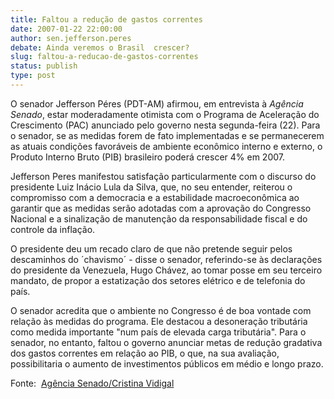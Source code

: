 ```yaml
---
title: Faltou a redução de gastos correntes
date: 2007-01-22 22:00:00
author: sen.jefferson.peres
debate: Ainda veremos o Brasil  crescer?
slug: faltou-a-reducao-de-gastos-correntes
status: publish 
type: post
---
```


O senador Jefferson Péres (PDT-AM) afirmou, em entrevista à *Agência Senado*, estar moderadamente otimista com o Programa de Aceleração do Crescimento (PAC) anunciado pelo governo nesta segunda-feira (22). Para o senador, se as medidas forem de fato implementadas e se permanecerem as atuais condições favoráveis de ambiente econômico interno e externo, o Produto Interno Bruto (PIB) brasileiro poderá crescer 4% em 2007.  
  
Jefferson Peres manifestou satisfação particularmente com o discurso do presidente Luiz Inácio Lula da Silva, que, no seu entender, reiterou o compromisso com a democracia e a estabilidade macroeconômica ao garantir que as medidas serão adotadas com a aprovação do Congresso Nacional e a sinalização de manutenção da responsabilidade fiscal e do controle da inflação.  
  
O presidente deu um recado claro de que não pretende seguir pelos descaminhos do ´chavismo´ - disse o senador, referindo-se às declarações do presidente da Venezuela, Hugo Chávez, ao tomar posse em seu terceiro mandato, de propor a estatização dos setores elétrico e de telefonia do país.  
  
O senador acredita que o ambiente no Congresso é de boa vontade com relação às medidas do programa. Ele destacou a desoneração tributária como medida importante "num país de elevada carga tributária". Para o senador, no entanto, faltou o governo anunciar metas de redução gradativa dos gastos correntes em relação ao PIB, o que, na sua avaliação, possibilitaria o aumento de investimentos públicos em médio e longo prazo.  
  
Fonte:  [Agência Senado/Cristina Vidigal](http://www.senado.gov.br/agencia/verNoticia.aspx?codNoticia=60618&codAplicativo=2)
